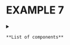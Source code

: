 # EXAMPLE 7

<details>
  <summary>
    
    **List of components**
  </summary>
  
  1. Arduino
  2. Two LEDs
  3. Two resistors
  4. Breadboard
  5. Jumpers
</details>
